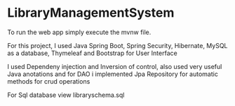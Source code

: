 # LibraryManagementSystem

To run the web app simply execute the mvnw file.

For this project, I used Java Spring Boot, Spring Security, Hibernate, MySQL as a database, Thymeleaf and Bootstrap for User Interface

I used Dependeny injection and Inversion of control, also used very useful Java anotations and for DAO i implemented Jpa Repository for automatic methods for crud operations

For Sql database view libraryschema.sql
